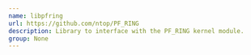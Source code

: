 ```yaml
---
name: libpfring
url: https://github.com/ntop/PF_RING
description: Library to interface with the PF_RING kernel module.
group: None
---
```

